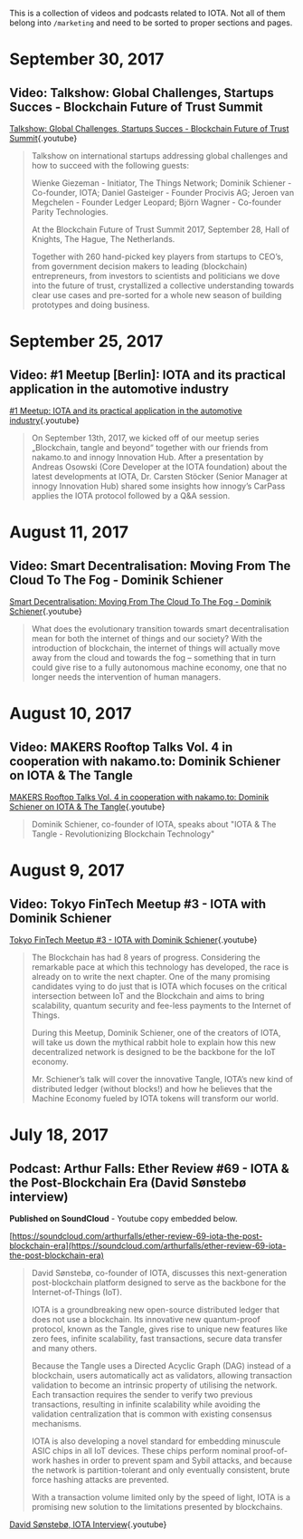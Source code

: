 <!-- TITLE: Videos & Podcasts -->
<!-- SUBTITLE: related to IOTA and the Tangle -->

This is a collection of videos and podcasts related to IOTA. Not all of them belong into `/marketing` and need to be sorted to proper sections and pages.

# September 30, 2017
## Video: Talkshow: Global Challenges, Startups Succes - Blockchain Future of Trust Summit
[Talkshow: Global Challenges, Startups Succes - Blockchain Future of Trust Summit](https://www.youtube.com/watch?v=HwzQJLVjUTM){.youtube}
> Talkshow on international startups addressing global challenges and how to succeed with the following guests:
> 
> Wienke Giezeman - Initiator, The Things Network;
> Dominik Schiener - Co-founder, IOTA;
> Daniel Gasteiger - Founder Procivis AG;
> Jeroen van Megchelen - Founder Ledger Leopard;
> Björn Wagner - Co-founder Parity Technologies.
> 
> At the Blockchain Future of Trust Summit 2017, September 28, Hall of Knights, The Hague, The Netherlands. 
> 
> Together with 260 hand-picked key players from startups to CEO’s, from government decision makers to leading (blockchain) entrepreneurs, from investors to scientists and politicians we dove into the future of trust, crystallized a collective understanding towards clear use cases and pre-sorted for a whole new season of building prototypes and doing business.

# September 25, 2017
## Video: #1 Meetup [Berlin]: IOTA and its practical application in the automotive industry
[#1 Meetup: IOTA and its practical application in the automotive industry](https://www.youtube.com/watch?v=SVTOHdrsJ-U){.youtube}
> On September 13th, 2017, we kicked off of our meetup series „Blockchain, tangle and beyond“ together with our friends from nakamo.to and innogy Innovation Hub.  After a presentation by Andreas Osowski (Core Developer at the IOTA foundation) about the latest developments at IOTA, Dr. Carsten Stöcker (Senior Manager at innogy Innovation Hub) shared some insights how innogy’s CarPass applies the IOTA protocol followed by a Q&A session.

# August 11, 2017
## Video: Smart Decentralisation: Moving From The Cloud To The Fog - Dominik Schiener
[Smart Decentralisation: Moving From The Cloud To The Fog - Dominik Schiener](https://www.youtube.com/watch?v=ibL4wqLwk5E){.youtube}
> What does the evolutionary transition towards smart decentralisation mean for both the internet of things and our society? With the introduction of blockchain, the internet of things will actually move away from the cloud and towards the fog – something that in turn could give rise to a fully autonomous machine economy, one that no longer needs the intervention of human managers.

# August 10, 2017
## Video: MAKERS Rooftop Talks Vol. 4 in cooperation with nakamo.to: Dominik Schiener on IOTA & The Tangle
[MAKERS Rooftop Talks Vol. 4 in cooperation with nakamo.to: Dominik Schiener on IOTA & The Tangle](https://www.youtube.com/watch?v=EXjCqT-oK9M){.youtube}
> Dominik Schiener, co-founder of IOTA, speaks about "IOTA & The Tangle - Revolutionizing Blockchain Technology"

# August 9, 2017
## Video: Tokyo FinTech Meetup #3 - IOTA with Dominik Schiener
[Tokyo FinTech Meetup #3 - IOTA with Dominik Schiener](https://www.youtube.com/watch?v=nswo5CurPxA){.youtube}
> The Blockchain has had 8 years of progress. Considering the remarkable pace at which this technology has developed, the race is already on to write the next chapter. One of the many promising candidates vying to do just that is IOTA which focuses on the critical intersection between IoT and the Blockchain and aims to bring scalability, quantum security and fee-less payments to the Internet of Things. 
> 
> During this Meetup, Dominik Schiener, one of the creators of IOTA, will take us down the mythical rabbit hole to explain how this new decentralized network is designed to be the backbone for the IoT economy.
> 
> Mr. Schiener’s talk will cover the innovative Tangle, IOTA’s new kind of distributed ledger (without blocks!) and how he believes that the Machine Economy fueled by IOTA tokens will transform our world.

# July 18, 2017
## Podcast: Arthur Falls: Ether Review #69 - IOTA & the Post-Blockchain Era (David Sønstebø interview)

**Published on SoundCloud** - Youtube copy embedded below.

[https://soundcloud.com/arthurfalls/ether-review-69-iota-the-post-blockchain-era](https://soundcloud.com/arthurfalls/ether-review-69-iota-the-post-blockchain-era)

> David Sønstebø, co-founder of IOTA, discusses this next-generation post-blockchain platform designed to serve as the backbone for the Internet-of-Things (IoT).
> 
> IOTA is a groundbreaking new open-source distributed ledger that does not use a blockchain. Its innovative new quantum-proof protocol, known as the Tangle, gives rise to unique new features like zero fees, infinite scalability, fast transactions, secure data transfer and many others.
> 
> Because the Tangle uses a Directed Acyclic Graph (DAG) instead of a blockchain, users automatically act as validators, allowing transaction validation to become an intrinsic property of utilising the network. Each transaction requires the sender to verify two previous transactions, resulting in infinite scalability while avoiding the validation centralization that is common with existing consensus mechanisms.
> 
> IOTA is also developing a novel standard for embedding minuscule ASIC chips in all IoT devices. These chips perform nominal proof-of-work hashes in order to prevent spam and Sybil attacks, and because the network is partition-tolerant and only eventually consistent, brute force hashing attacks are prevented.
> 
> With a transaction volume limited only by the speed of light, IOTA is a promising new solution to the limitations presented by blockchains.

[David Sønstebø, IOTA Interview](https://www.youtube.com/watch?v=T2FJ9hH66b8){.youtube}